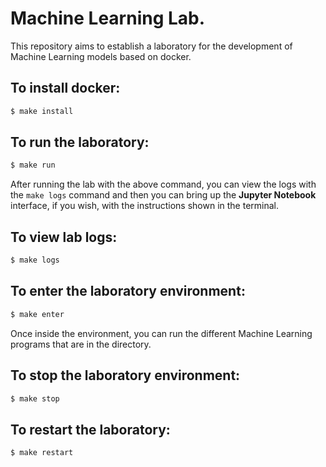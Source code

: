 # Machine Learning Lab.

This repository aims to establish a laboratory for the development of Machine Learning models based on docker.

## To install docker:
```bash
$ make install
```

## To run the laboratory:
```bash
$ make run
```
After running the lab with the above command, you can view the logs with the `make logs` command and then you can bring up the **Jupyter Notebook** interface, if you wish, with the instructions shown in the terminal.

## To view lab logs:
```bash
$ make logs
```

## To enter the laboratory environment:
```bash
$ make enter
```
Once inside the environment, you can run the different Machine Learning programs that are in the directory.

## To stop the laboratory environment:
```bash
$ make stop
```

## To restart the laboratory:
```bash
$ make restart
```